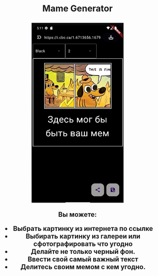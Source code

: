 <h1 align="center">Mame Generator</h1>
<h2 align="center">

<img src="../images/P1.png" width="300" alt="">

Вы можете:

- Выбрать картинку из интернета по ссылке
- Выбирать картинку из галереи или сфотографировать что угодно
- Делайте не только черный фон.
- Ввести свой самый важный текст
- Делитесь своим мемом с кем угодно.

</h2>
